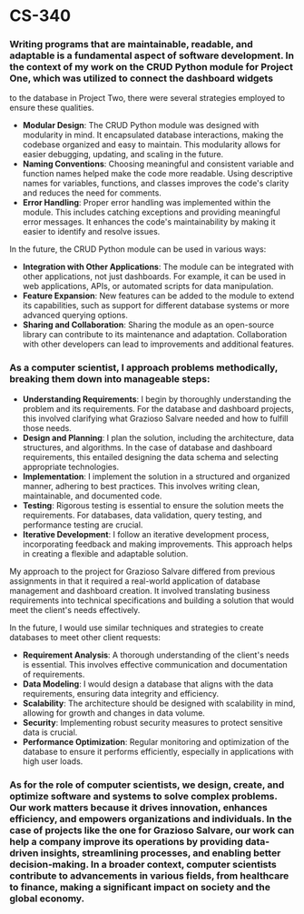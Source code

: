 # CS-340

### Writing programs that are maintainable, readable, and adaptable is a fundamental aspect of software development. In the context of my work on the CRUD Python module for Project One, which was utilized to connect the dashboard widgets 
to the database in Project Two, there were several strategies employed to ensure these qualities.

- **Modular Design**: The CRUD Python module was designed with modularity in mind. It encapsulated database interactions, making the codebase organized and easy to maintain.
This modularity allows for easier debugging, updating, and scaling in the future.
- **Naming Conventions**: Choosing meaningful and consistent variable and function names helped make the code more readable.
Using descriptive names for variables, functions, and classes improves the code's clarity and reduces the need for comments.
- **Error Handling**: Proper error handling was implemented within the module. This includes catching exceptions and providing meaningful error messages.
It enhances the code's maintainability by making it easier to identify and resolve issues.


In the future, the CRUD Python module can be used in various ways:

- **Integration with Other Applications**: The module can be integrated with other applications, not just dashboards. For example, it can be used in web applications, APIs, or automated scripts for data manipulation.
- **Feature Expansion**: New features can be added to the module to extend its capabilities, such as support for different database systems or more advanced querying options.
- **Sharing and Collaboration**: Sharing the module as an open-source library can contribute to its maintenance and adaptation. Collaboration with other developers can lead to improvements and additional features.


### As a computer scientist, I approach problems methodically, breaking them down into manageable steps:

- **Understanding Requirements**: I begin by thoroughly understanding the problem and its requirements. For the database and dashboard projects, this involved clarifying what Grazioso Salvare needed and how to fulfill those needs.
- **Design and Planning**: I plan the solution, including the architecture, data structures, and algorithms. In the case of database and dashboard requirements, this entailed designing the data schema and selecting appropriate technologies.
- **Implementation**: I implement the solution in a structured and organized manner, adhering to best practices. This involves writing clean, maintainable, and documented code.
- **Testing**: Rigorous testing is essential to ensure the solution meets the requirements. For databases, data validation, query testing, and performance testing are crucial.
- **Iterative Development**: I follow an iterative development process, incorporating feedback and making improvements. This approach helps in creating a flexible and adaptable solution.


My approach to the project for Grazioso Salvare differed from previous assignments in that it required a real-world application of database management and dashboard creation. It involved translating business requirements into technical specifications and building a solution that would meet the client's needs effectively.

In the future, I would use similar techniques and strategies to create databases to meet other client requests:

- **Requirement Analysis**: A thorough understanding of the client's needs is essential. This involves effective communication and documentation of requirements.
- **Data Modeling**: I would design a database that aligns with the data requirements, ensuring data integrity and efficiency.
- **Scalability**: The architecture should be designed with scalability in mind, allowing for growth and changes in data volume.
- **Security**: Implementing robust security measures to protect sensitive data is crucial.
- **Performance Optimization**: Regular monitoring and optimization of the database to ensure it performs efficiently, especially in applications with high user loads.

### As for the role of computer scientists, we design, create, and optimize software and systems to solve complex problems. Our work matters because it drives innovation, enhances efficiency, and empowers organizations and individuals. In the case of projects like the one for Grazioso Salvare, our work can help a company improve its operations by providing data-driven insights, streamlining processes, and enabling better decision-making. In a broader context, computer scientists contribute to advancements in various fields, from healthcare to finance, making a significant impact on society and the global economy.
